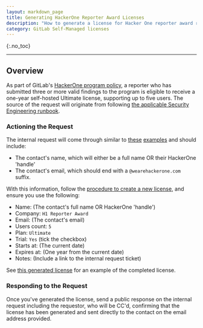 ```yaml
---
layout: markdown_page
title: Generating HackerOne Reporter Award Licenses
description: "How to generate a license for Hacker One reporter award recipients"
category: GitLab Self-Managed licenses
---
```


{:.no_toc}

----

## Overview

As part of GitLab's [HackerOne program policy](https://gitlab.com/gitlab-com/gl-security/hackerone/configuration/-/blob/master/program-policy.md#L13-15), a reporter who has submitted three or more valid findings to the program is eligible to receive a one-year self-hosted Ultimate license, supporting up to five users. The source of the request will originate from following [the applicable Security Engineering runbook](/handbook/security/security-engineering/application-security/runbooks/hackerone-process.html#awarding-ultimate-licenses).

### Actioning the Request

The internal request will come through similar to [these](https://gitlab.zendesk.com/agent/tickets/293134) [examples](https://gitlab.zendesk.com/agent/tickets/293092) and should include:

- The contact's name, which will either be a full name OR their HackerOne 'handle'
- The contact's email, which should end with a `@wearehackerone.com` suffix.

With this information, follow the [procedure to create a new license](/handbook/support/license-and-renewals/workflows/self-managed/creating_licenses.html#create-a-new-license), and ensure you use the following:

- Name: (The contact's full name OR HackerOne 'handle')
- Company: `H1 Reporter Award`
- Email: (The contact's email)
- Users count: `5`
- Plan: `Ultimate`
- Trial: `Yes` (tick the checkbox)
- Starts at: (The current date)
- Expires at: (One year from the current date)
- Notes: (Include a link to the internal request ticket)

See [this generated license](https://customers.gitlab.com/admin/license/1023421) for an example of the completed license.

### Responding to the Request

Once you've generated the license, send a public response on the internal request including the requestor, who will be CC'd, confirming that the license has been generated and sent directly to the contact on the email address provided.
